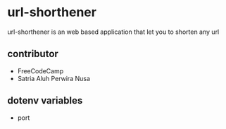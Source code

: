 # url-shorthener
url-shorthener is an web based application that let you to shorten any url

## contributor
- FreeCodeCamp
- Satria Aluh Perwira Nusa

## dotenv variables
- port